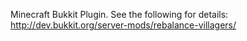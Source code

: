 Minecraft Bukkit Plugin. See the following for details:
http://dev.bukkit.org/server-mods/rebalance-villagers/
